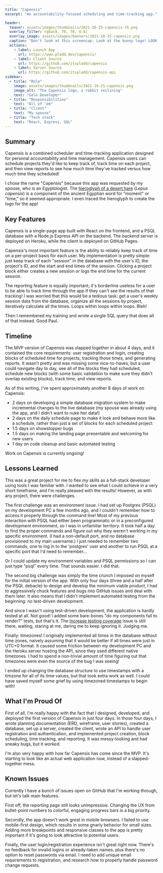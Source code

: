 ```yaml
---
title: "Capensis"
excerpt: "An accountability-focused scheduling and time-tracking app."

header:
  teaser: assets/images/thumbnails/2021-10-25-capensis-th.png
  overlay_filter: rgba(0, 70, 70, 0.8)
  overlay_image: assets/images/banners/2021-10-25-capensis.png
  caption: "Don't look at this screencap. Look at the bunny logo! LOOK AT IT. I AM SO PROUD"
  actions:
    - label: Launch App
      url: https://www.pladd.dev/capensis/
    - label: Client Source
      url: https://github.com/itspladd/capensis
    - label: Server Source
      url: https://github.com/itspladd/capensis-api
sidebar:
  - title: "Role"
    image: assets/images/thumbnails/2021-10-25-capensis.png
    image_alt: "The Capensis logo, a rabbit reclining"
    text: "Solo Developer"
  - title: "Responsibilities"
    text: "All of 'em"
  - title: "Client"
    text: "My spouse"
  - title: "Tech stack"
    text: "React, Express, SQL"
---
```


## Summary

Capensis is a combined scheduler and time-tracking application designed for personal accountability and time management. Capensis users can schedule projects they'd like to keep track of, track time on each project, and then view reports to see how much time they've tracked versus how much time they scheduled!

I chose the name "Capensis" because this app was requested by my spouse, who is an Egyptologist. The [hieroglyph of a desert hare](https://en.wikipedia.org/wiki/Hare_(hieroglyph)) (*Lepus capensis*) is a component of the ancient Egyptian word for "moment" or "time," so it seemed appropriate. I even traced the hieroglyph to create the logo for the app!

## Key Features

Capensis is a single-page app built with React on the frontend, and a PSQL database with a Node.js Express API on the backend. The backend server is deployed on Heroku, while the client is deployed on GitHub Pages.

Capensis's most important feature is the ability to reliably keep track of time on a per-project basis for each user. My implementation is pretty simple: just keep track of each "session" in the database with the user's ID, the project's ID, and the start and end times of the session. Clicking a project block either creates a new session or logs the end time for the current session.

The reporting feature is equally important; it's borderline useless for a user to be able to track time through the app if they can't see the results of that tracking! I was worried that this would be a tedious task: get a user's weekly session data from the database, organize all the sessions by project, iteratively calculate all the times. Loops within loops within loops. Bleh!

Then I remembered my training and wrote a single SQL query that does all of that instead. Good Paul.

## Timeline

The MVP version of Capensis was slapped together in about 4 days, and it contained the core requirements: user registration and login, creating blocks of scheduled time for projects, tracking those times, and generating reports. It wasn't pretty and was missing some nice-to-haves, but a user could navigate day to day, see all of the blocks they had scheduled, schedule new blocks (with some basic validation to make sure they didn't overlap existing blocks), track time, and view reports.

As of this writing, I've spent approximately another 8 days of work on Capensis:

* 2 days on developing a simple database migration system to make incremental changes to the live database (my spouse was already using the app, and I didn't want to nuke her data!)
* 2 days on the daily schedule page to make it look and behave more like a schedule, rather than just a set of blocks for each scheduled project
* 1.5 days on showstopper bugs
* 1.5 days on making the landing page presentable and welcoming for new users
* 1 day on code cleanup and basic automated testing

Work on Capensis is currently ongoing!

## Lessons Learned

This was a great project for me to flex my skills as a full-stack developer using tools I was familiar with. I wanted to see what I could achieve in a very short timeframe, and I'm really pleased with the results! However, as with any project, there were challenges.

The first challenge was an environment issue. I had set up Postgres (PSQL) on my development PC a few months ago, and I couldn't remember how to access it properly through the command line! Most of my previous interaction with PSQL had either been programmatic or in a preconfigured development environment, so I was in unfamiliar territory. It took half a day to find the proper commands and figure out why they weren't working in my specific environment. (I had a non-default port, and no database provisioned to my main username.) I just needed to remember two commands, one to log in to the 'postgres' user and another to run PSQL at a specific port that I'd need to remember...

Or I could update my environment variables and PSQL permissions so I can just type "psql" every time. That sounds easier. I did that.

The second big challenge was simply the time crunch I imposed on myself for the initial version of the app. With only four days (three and a half after the PSQL debacle) to design and develop the minimum viable product, I had to aggressively chuck features and bugs into GitHub issues and deal with them later. It also means that I didn't implement automated testing from the beginning: no test-driven development.

And since I wasn't using test-driven development, the application is hardly tested at all. Not good! I added some bare-bones "do my components fail to render?" tests, but that's it. The [Increase testing coverage](https://github.com/itspladd/capensis/issues/35) issue is still there, waiting, staring at me, daring me to keep ignoring it. Judging me.

Finally: timezones! I originally implemented all times in the database without time zones, naively assuming that it would be better if all times were just in UTC+0 format. It caused some friction between my development PC and the Heroku server hosting the API, since they used different native timezones. I had to spend a non-trivial amount of time figuring out that timezones were even the source of the bug I was seeing!

I ended up changing the database structure to use timestamps with a timzone for all of its time values, but that took extra work as well. I could have saved myself some grief by using timezoned timestamps to begin with!

## What I'm Proud Of

First of all, I'm really happy with the fact that I designed, developed, and deployed the first version of Capensis in just four days. In those four days, I wrote planning documentation (ERD, wireframe, user stories), created a database, set up a server, created the client, wrote an API to handle user registration and authentication, and implemented project creation, block scheduling, time tracking, and reporting. It was messy-looking and had sneaky bugs, but it *worked*.

I'm also very happy with how far Capensis has come since the MVP. It's starting to look like an actual web application now, instead of a slapped-together mess.

## Known Issues

Currently I have a bunch of issues open on GitHub that I'm working through, but let's talk main features.

First off, the reporting page still looks unimpressive. Changing the UX from bullet-point numbers to colorful, engaging progress bars is a big priority.

Secondly, the app doesn't work great in mobile browsers. I failed to use mobile-first design, which results in some gnarly behavior for small sizes. Adding more breakpoints and responsive classes to the app is pretty important if it's going to look attractive to potential users.

Finally, the user login/registration experience isn't great right now. There's no feedback for invalid logins or already-taken names, plus there's no option to reset passwords via email. I need to add unique email requirements to registration, and research how to properly handle password change requests.